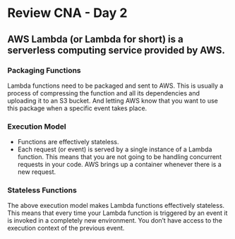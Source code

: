 # Review CNA - Day 2
## AWS Lambda (or Lambda for short) is a serverless computing service provided by AWS.
### Packaging Functions
Lambda functions need to be packaged and sent to AWS. This is usually a process of compressing the function and all its dependencies and uploading it to an S3 bucket. And letting AWS know that you want to use this package when a specific event takes place.
### Execution Model
- Functions are effectively stateless.
- Each request (or event) is served by a single instance of a Lambda function. This means that you are not going to be handling concurrent requests in your code. AWS brings up a container whenever there is a new request.

### Stateless Functions
The above execution model makes Lambda functions effectively stateless. This means that every time your Lambda function is triggered by an event it is invoked in a completely new environment. You don’t have access to the execution context of the previous event. 